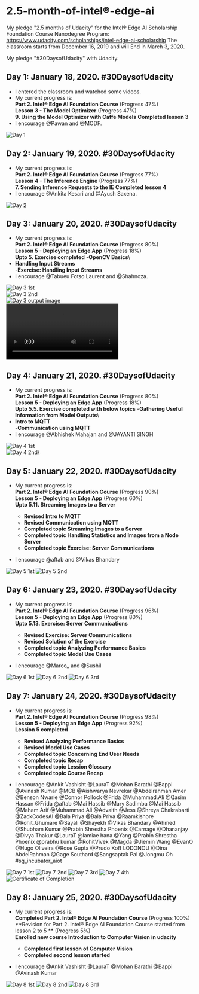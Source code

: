 # 2.5-month-of-intel®-edge-ai

My pledge "2.5 months of Udacity" for the Intel® Edge AI Scholarship Foundation Course Nanodegree Program:\
https://www.udacity.com/scholarships/intel-edge-ai-scholarship
The classroom starts from December 16, 2019 and will End in March 3, 2020.

My pledge "#30DaysofUdacity" with Udacity.
## Day 1: January 18, 2020. #30DaysofUdacity
- I entered the classroom and watched some videos.
- My current progress is:\
  **Part 2. Intel® Edge AI Foundation Course** (Progress 47%)\
  **Lesson 3 - The Model Optimizer** (Progress 47%)\
  **9. Using the Model Optimizer with Caffe Models**
  **Completed lesson 3**
- I encourage @Pawan and @MODF. 

![Day 1](images/day-01.png)


## Day 2: January 19, 2020. #30DaysofUdacity
- My current progress is:\
  **Part 2. Intel® Edge AI Foundation Course** (Progress 77%)\
  **Lesson 4 - The Inference Engine** (Progress 77%)\
  **7. Sending Inference Requests to the IE**
  **Completed lesson 4**
- I encourage @Ankita Kesari and @Ayush Saxena. 

![Day 2](images/day-02.png)


## Day 3: January 20, 2020. #30DaysofUdacity
- My current progress is:\
  **Part 2. Intel® Edge AI Foundation Course** (Progress 80%)\
  **Lesson 5 - Deploying an Edge App** (Progress 18%)\
  **Upto 5. Exercise completed**
  -**OpenCV Basics**\
 - **Handling Input Streams**\
  -**Exercise: Handling Input Streams**
- I encourage @Tabueu Fotso Laurent and @Shahnoza.

![Day 3 1st](images/day-03-1.png)\
![Day 3 2nd](images/day-03-2.png)\
![Day 3 output image](images/day-3-output.jpg)\
![Day 3 output video](videos/5-4-out.mp4)


## Day 4: January 21, 2020. #30DaysofUdacity
- My current progress is:\
  **Part 2. Intel® Edge AI Foundation Course** (Progress 80%)\
  **Lesson 5 - Deploying an Edge App** (Progress 18%)\
  **Upto 5.5. Exercise completed with below topics**
  -**Gathering Useful Information from Model Outputs**\
 - **Intro to MQTT**\
  -**Communication using MQTT**
- I encourage @Abhishek Mahajan and @JAYANTI SINGH 

![Day 4 1st](images/day-04-1.png)\
![Day 4 2nd](images/day-04-2.png)\


## Day 5: January 22, 2020. #30DaysofUdacity
- My current progress is:\
  **Part 2. Intel® Edge AI Foundation Course** (Progress 90%)\
  **Lesson 5 - Deploying an Edge App** (Progress 60%)\
  **Upto 5.11. Streaming Images to a Server**
  - **Revised Intro to MQTT**
  - **Revised Communication using MQTT**
  - **Completed topic Streaming Images to a Server**
  - **Completed topic Handling Statistics and Images from a Node Server**
  - **Completed topic Exercise: Server Communications**

- I encourage @aftab and @Vikas Bhandary

![Day 5 1st](images/day-05-1.png)
![Day 5 2nd](images/day-05-2.png)


## Day 6: January 23, 2020. #30DaysofUdacity
- My current progress is:\
  **Part 2. Intel® Edge AI Foundation Course** (Progress 96%)\
  **Lesson 5 - Deploying an Edge App** (Progress 80%)\
  **Upto 5.13. Exercise: Server Communications**
  - **Revised Exercise: Server Communications**
  - **Revised Solution of the Exercise**
  - **Completed topic Analyzing Performance Basics**
  - **Completed topic Model Use Cases**

- I encourage @Marco_ and @Sushil

![Day 6 1st](images/day-06-1.png)
![Day 6 2nd](images/day-06-2.png)
![Day 6 3rd](images/day-06-3.png)


## Day 7: January 24, 2020. #30DaysofUdacity
- My current progress is:\
  **Part 2. Intel® Edge AI Foundation Course** (Progress 98%)\
  **Lesson 5 - Deploying an Edge App** (Progress 92%)\
  **Lession 5 completed**
  - **Revised Analyzing Performance Basics**
  - **Revised Model Use Cases**
  - **Completed topic Concerning End User Needs**
  - **Completed topic Recap**
  - **Completed topic Lession Glossary**
  - **Completed topic Course Recap**


- I encourage @Ankit Vashisht @LauraT @Mohan Barathi @Bappi 
					@Avinash Kumar @MCB @Aishwarya Nevrekar 
					@Abdelrahman Amer @Benson Nwarie @Connor Pollock @Frida 
					@Muhammad.Ali @Qasim Hassan @Frida @aftab @Mai Hassib 
					@Mary Sadimba @Mai Hassib @Maham.Arif @Muhammad.Ali 
					@Advaith @Jess @Shreya Chakrabarti @ZackCodesAI @Bala Priya 
					@Bala Priya @Raamkishore @Rohit_Ghumare @Sayali @Shayekh 
					@Vikas Bhandary @Ahmed @Shubham Kumar @Prabin Shrestha Phoenix 
					@Carnage @Dhananjay @Divya Thakur @LauraT @lamiae hana 
					@Yang @Prabin Shrestha Phoenix @prabhu kumar @RohitVivek 
					@Magda @Jiemin Wang @EvanO @Hugo Oliveira @Rose Gupta 
					@Prudo Koff LODONOU @Dina AbdelRahman @Gage Southard 
					@Sangsaptak Pal @Jongmu Oh #sg_incubator_aiot

![Day 7 1st](images/day-07-1.png)
![Day 7 2nd](images/day-07-2.png)
![Day 7 3rd](images/day-07-3.png)
![Day 7 4th](images/day-07-4.png)
![Certificate of Completion](images/certificate-participant.jpg)


## Day 8: January 25, 2020. #30DaysofUdacity
- My current progress is:\
  **Completed Part 2. Intel® Edge AI Foundation Course** (Progress 100%)\
  **Revision for Part 2. Intel® Edge AI Foundation Course started from lesson 2 to 5 ** (Progress 5%)\
  **Enrolled new course Introduction to Computer Vision in udacity**
  - **Completed first lesson of Computer Vision**
  - **Completed second lesson started**


- I encourage @Ankit Vashisht @LauraT @Mohan Barathi @Bappi @Avinash Kumar

![Day 8 1st](images/day-07-1.png)
![Day 8 2nd](images/day-07-2.png)
![Day 8 3rd](images/day-07-3.png)

